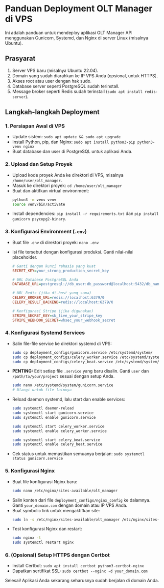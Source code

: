 # Panduan Deployment OLT Manager di VPS

Ini adalah panduan untuk mendeploy aplikasi OLT Manager API menggunakan Gunicorn, Systemd, dan Nginx di server Linux (misalnya Ubuntu).

## Prasyarat

1.  Server VPS baru (misalnya Ubuntu 22.04).
2.  Domain yang sudah diarahkan ke IP VPS Anda (opsional, untuk HTTPS).
3.  Akses root atau user dengan hak sudo.
4.  Database server seperti PostgreSQL sudah terinstall.
5.  Message broker seperti Redis sudah terinstall (`sudo apt install redis-server`).

## Langkah-langkah Deployment

### 1. Persiapan Awal di VPS

-   Update sistem: `sudo apt update && sudo apt upgrade`
-   Install Python, pip, dan Nginx: `sudo apt install python3-pip python3-venv nginx`
-   Buat database dan user di PostgreSQL untuk aplikasi Anda.

### 2. Upload dan Setup Proyek

-   Upload kode proyek Anda ke direktori di VPS, misalnya `/home/user/olt_manager`.
-   Masuk ke direktori proyek: `cd /home/user/olt_manager`
-   Buat dan aktifkan virtual environment: 
    ```bash
    python3 -m venv venv
    source venv/bin/activate
    ```
-   Install dependencies: `pip install -r requirements.txt` dan `pip install gunicorn psycopg2-binary`.

### 3. Konfigurasi Environment (`.env`)

-   Buat file `.env` di direktori proyek: `nano .env`
-   Isi file tersebut dengan konfigurasi produksi. Ganti nilai-nilai placeholder.

    ```ini
    # Ganti dengan kunci rahasia yang kuat
    SECRET_KEY=your_strong_production_secret_key

    # URL Database PostgreSQL Anda
    DATABASE_URL=postgresql://db_user:db_password@localhost:5432/db_name

    # URL Redis (jika di-host yang sama)
    CELERY_BROKER_URL=redis://localhost:6379/0
    CELERY_RESULT_BACKEND=redis://localhost:6379/0

    # Konfigurasi Stripe (jika digunakan)
    STRIPE_SECRET_KEY=sk_live_your_stripe_key
    STRIPE_WEBHOOK_SECRET=whsec_your_webhook_secret
    ```

### 4. Konfigurasi Systemd Services

-   Salin file-file service ke direktori systemd di VPS:
    ```bash
    sudo cp deployment_configs/gunicorn.service /etc/systemd/system/
    sudo cp deployment_configs/celery_worker.service /etc/systemd/system/
    sudo cp deployment_configs/celery_beat.service /etc/systemd/system/
    ```
-   **PENTING:** Edit setiap file `.service` yang baru disalin. Ganti `user` dan `/path/to/your/project` sesuai dengan setup Anda.
    ```bash
    sudo nano /etc/systemd/system/gunicorn.service
    # Ulangi untuk file lainnya
    ```
-   Reload daemon systemd, lalu start dan enable services:
    ```bash
    sudo systemctl daemon-reload
    sudo systemctl start gunicorn.service
    sudo systemctl enable gunicorn.service
    
    sudo systemctl start celery_worker.service
    sudo systemctl enable celery_worker.service

    sudo systemctl start celery_beat.service
    sudo systemctl enable celery_beat.service
    ```
-   Cek status untuk memastikan semuanya berjalan: `sudo systemctl status gunicorn.service`

### 5. Konfigurasi Nginx

-   Buat file konfigurasi Nginx baru:
    ```bash
    sudo nano /etc/nginx/sites-available/olt_manager
    ```
-   Salin konten dari file `deployment_configs/nginx_config` ke dalamnya. Ganti `your_domain.com` dengan domain atau IP VPS Anda.
-   Buat symbolic link untuk mengaktifkan site:
    ```bash
    sudo ln -s /etc/nginx/sites-available/olt_manager /etc/nginx/sites-enabled/
    ```
-   Test konfigurasi Nginx dan restart:
    ```bash
    sudo nginx -t
    sudo systemctl restart nginx
    ```

### 6. (Opsional) Setup HTTPS dengan Certbot

-   Install Certbot: `sudo apt install certbot python3-certbot-nginx`
-   Dapatkan sertifikat SSL: `sudo certbot --nginx -d your_domain.com`


Selesai! Aplikasi Anda sekarang seharusnya sudah berjalan di domain Anda.
